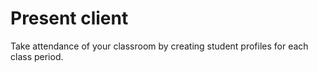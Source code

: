 # Present client

Take attendance of your classroom by creating student profiles for each class period.